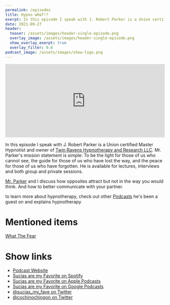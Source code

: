 ```yaml
---
permalink: /episodes
title: Hypno wHaT!?
exerpt: In this episode I speak with J. Robert Parker is a Union certified Master Hypnotist and owner of Twin Ravens Hypnotherapy and Research LLC. Mr. Parker's mission statement is simple- To be the light for those of us who cannot see, the guide for those of us who have lost the way, and the peace for those of us who have forgotten. He is available for lectures, interviews and both group and private sessions.
date: 2021-09-27
header:
  teaser: /assets/images/header-single-episode.png
  overlay_image: /assets/images/header-single-episode.png
  show_overlay_exerpt: true
  overlay_filter: 0.6
podcast_image: /assets/images/show-logo.png
---
```


<iframe src="https://open.spotify.com/embed/episode/2EZOG2mKB3Rm0BFD1awp61" width="100%" height="232" frameborder="0" allowtransparency="true" allow="encrypted-media"></iframe>

In this episode I speak with J. Robert Parker is a Union certified Master Hypnotist and owner of [Twin Ravens Hypnotherapy and Research LLC](http://twinravens.org). Mr. Parker's mission statement is simple: To be the light for those of us who cannot see, the guide for those of us who have lost the way, and the peace for those of us who have forgotten. He is available for lectures, interviews and both group and private sessions.

[Mr. Parker](https://i.imgur.com/NGjDqVZ.jpg) and I discuss how opposites attract but not in the way you would think. And how to better communicate with your partner.

to learn more about hypnotherapy, check out other [Podcasts](https://twinravens.org/?page_id=384) he's been a guest on and explains hypnotherapy

# Mentioned items

[What The Fear](https://open.spotify.com/episode/4LRlUHuk7C2fxKQpEFnLvL)

# Show links

* <i class=fas fa-link></i> [Podcast Website](https://cochinochingon.com)
* <i class=fab fa-spotify></i> [Sucias are my Favorite on Spotify](https://open.spotify.com/show/3XjoipCU3QzeIaQAAQpBdW)
* <i class=fas fa-podcast></i> [Sucias are my Favorite on Apple Podcasts](https://podcasts.apple.com/us/podcast/sucias-are-my-favorite/id1548173787)
* <i class=fab fa-google-play></i> [Sucias are my Favorite on Google Podcasts](https://podcasts.google.com/feed/aHR0cHM6Ly9hbmNob3IuZm0vcy80MjI0YzYzYy9wb2RjYXN0L3Jzcw==)
* <i class=fab fa-twitter></i> [@sucias_my_fave on Twitter](https://twitter.com/sucias_my_fave)
* <i class=fab fa-twitter></i> [@cochinochingon on Twitter](https://twitter.com/cochinochingon)
